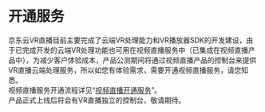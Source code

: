 # 开通服务

京东云VR直播目前主要完成了云端VR处理能力和VR播放器SDK的开发建设，由于已完成开发的云端VR处理功能也可用在视频直播服务中（已集成在视频直播产品中），为减少客户体验成本，产品公测期间将通过视频直播产品的控制台来提供VR直播云端处理服务，所以如您有体验需求，需要开通视频直播服务，请您知悉。   
视频直播服务开通流程详见“[视频直播开通服务](https://docs.jdcloud.com/cn/live-video/service-provisioning)”。       
产品正式上线后将会有VR直播独立的控制台，敬请期待。
